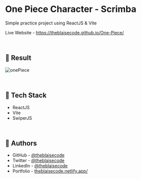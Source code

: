 # One Piece Character - Scrimba
Simple practice project using ReactJS & Vite

Live Website - https://theblaisecode.github.io/One-Piece/

<br/>

## 🔶 Result
![onePiece](https://github.com/theblaisecode/One-Piece/assets/89015653/fc2b36b5-85e1-4c7a-9b16-70d73a9653c7)

<br/>

## 🔶 Tech Stack

- ReactJS
- Vite
- SwiperJS

<br/>

## 🔶 Authors

- GitHub - [@theblaisecode](https://github.com/theblaisecode)
- Twitter - [@theblaisecode](https://twitter.com/theblaisecode)
- LinkedIn - [@theblaisecode](https://www.linkedin.com/in/theblaisecode)
- Portfolio - [theblaisecode.netlify.app/](https://theblaisecode.netlify.app/)
